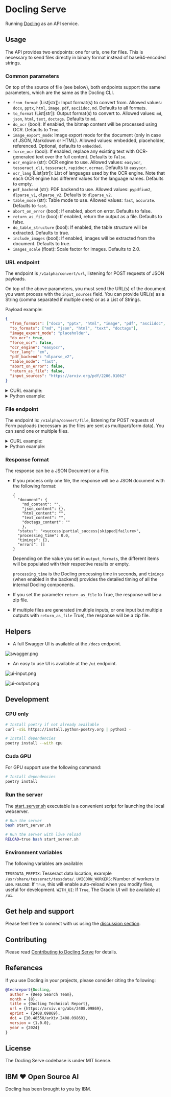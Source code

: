 # Docling Serve

 Running [Docling](https://github.com/DS4SD/docling) as an API service.


## Usage

The API provides two endpoints: one for urls, one for files. This is necessary to send files directly in binary format instead of base64-encoded strings.

### Common parameters

On top of the source of file (see below), both endpoints support the same parameters, which are the same as the Docling CLI.

- `from_format` (List[str]): Input format(s) to convert from. Allowed values: `docx`, `pptx`, `html`, `image`, `pdf`, `asciidoc`, `md`. Defaults to all formats.
- `to_format` (List[str]): Output format(s) to convert to. Allowed values: `md`, `json`, `html`, `text`, `doctags`. Defaults to `md`.
- `do_ocr` (bool): If enabled, the bitmap content will be processed using OCR. Defaults to `True`.
- `image_export_mode`: Image export mode for the document (only in case of JSON, Markdown or HTML). Allowed values: embedded, placeholder, referenced. Optional, defaults to `embedded`.
- `force_ocr` (bool): If enabled, replace any existing text with OCR-generated text over the full content. Defaults to `False`.
- `ocr_engine` (str): OCR engine to use. Allowed values: `easyocr`, `tesseract_cli`, `tesseract`, `rapidocr`, `ocrmac`. Defaults to `easyocr`.
- `ocr_lang` (List[str]): List of languages used by the OCR engine. Note that each OCR engine has different values for the language names. Defaults to empty.
- `pdf_backend` (str): PDF backend to use. Allowed values: `pypdfium2`, `dlparse_v1`, `dlparse_v2`. Defaults to `dlparse_v2`.
- `table_mode` (str): Table mode to use. Allowed values: `fast`, `accurate`. Defaults to `fast`.
- `abort_on_error` (bool): If enabled, abort on error. Defaults to false.
- `return_as_file` (boo): If enabled, return the output as a file. Defaults to false.
- `do_table_structure` (bool): If enabled, the table structure will be extracted. Defaults to true.
- `include_images` (bool): If enabled, images will be extracted from the document. Defaults to true.
- `images_scale` (float): Scale factor for images. Defaults to 2.0.

### URL endpoint

The endpoint is `/v1alpha/convert/url`, listening for POST requests of JSON payloads.

On top of the above parameters, you must send the URL(s) of the document you want process with the `input_sources` field. You can provide URL(s) as a String (comma separated if multiple ones) or as a List of Strings.

Payload example:

```json
{
  "from_formats": ["docx", "pptx", "html", "image", "pdf", "asciidoc", "md", "xlsx"],
  "to_formats": ["md", "json", "html", "text", "doctags"],
  "image_export_mode": "placeholder",
  "do_ocr": true,
  "force_ocr": false,
  "ocr_engine": "easyocr",
  "ocr_lang": "en",
  "pdf_backend": "dlparse_v2",
  "table_mode": "fast",
  "abort_on_error": false,
  "return_as_file": false,
  "input_sources": "https://arxiv.org/pdf/2206.01062"
}
```

<details>

<summary>CURL example:</summary>

```sh
curl -X 'POST' \
  'http://localhost:8080/v1alpha/convert/url' \
  -H 'accept: application/json' \
  -H 'Content-Type: application/json' \
  -d '{
  "from_formats": [
    "docx",
    "pptx",
    "html",
    "image",
    "pdf",
    "asciidoc",
    "md",
    "xlsx"
  ],
  "to_formats": ["md", "json", "html", "text", "doctags"],
  "image_export_mode": "placeholder",
  "do_ocr": true,
  "force_ocr": false,
  "ocr_engine": "easyocr",
  "ocr_lang": [
    "fr",
    "de",
    "es",
    "en"
  ],
  "pdf_backend": "dlparse_v2",
  "table_mode": "fast",
  "abort_on_error": false,
  "return_as_file": false,
  "do_table_structure": true,
  "include_images": true,
  "images_scale": 2,
  "input_sources": "https://arxiv.org/pdf/2206.01062"
}'
```
</details>

<details>
<summary>Python example:</summary>

```python
import httpx

async_client = httpx.AsyncClient(timeout=60.0)
url = "http://localhost:8080/v1alpha/convert/url"
payload = {
    "from_formats": ["docx", "pptx", "html", "image", "pdf", "asciidoc", "md", "xlsx"],
    "to_formats": ["md", "json", "html", "text", "doctags"],
    "image_export_mode": "placeholder",
    "do_ocr": True,
    "force_ocr": False,
    "ocr_engine": "easyocr",
    "ocr_lang": "en",
    "pdf_backend": "dlparse_v2",
    "table_mode": "fast",
    "abort_on_error": False,
    "return_as_file": False,
    "input_sources": "https://arxiv.org/pdf/2206.01062"
}

response = await async_client_client.post(url, json=payload)

data = response.json()
```
</details>

### File endpoint

The endpoint is: `/v1alpha/convert/file`, listening for POST requests of Form payloads (necessary as the files are sent as multipart/form data). You can send one or multiple files.

<details>
<summary>CURL example:</summary>

```sh
curl -X 'POST' \
  'http://127.0.0.1:8080/v1alpha/convert/file' \
  -H 'accept: application/json' \
  -H 'Content-Type: multipart/form-data' \
  -F 'ocr_engine=easyocr' \
  -F 'pdf_backend=dlparse_v2' \
  -F 'from_formats=pdf,docx' \
  -F 'force_ocr=false' \
  -F 'image_export_mode=embedded' \
  -F 'ocr_lang=en' \
  -F 'table_mode=fast' \
  -F 'files=@2206.01062v1.pdf;type=application/pdf' \
  -F 'abort_on_error=false' \
  -F 'to_formats=md' \
  -F 'return_as_file=false' \
  -F 'do_ocr=true'
```
</details>

<details>
<summary>Python example:</summary>

```python
import httpx

async_client = httpx.AsyncClient(timeout=60.0)
url = "http://localhost:8080/v1alpha/convert/file"
parameters = {
"from_formats": ["docx", "pptx", "html", "image", "pdf", "asciidoc", "md", "xlsx"],
"to_formats": ["md", "json", "html", "text", "doctags"],
"image_export_mode": "placeholder",
"do_ocr": True,
"force_ocr": False,
"ocr_engine": "easyocr",
"ocr_lang": "en",
"pdf_backend": "dlparse_v2",
"table_mode": "fast",
"abort_on_error": False,
"return_as_file": False
}

current_dir = os.path.dirname(__file__)
file_path = os.path.join(current_dir, '2206.01062v1.pdf')

files = {
    'files': ('2206.01062v1.pdf', open(file_path, 'rb'), 'application/pdf'),
}

response = await async_client.post(url, files=files, data={"parameters": json.dumps(parameters)})
assert response.status_code == 200, "Response should be 200 OK"

data = response.json()
```
</details>


### Response format

The response can be a JSON Document or a File.

- If you process only one file, the response will be a JSON document with the following format:

  ```jsonc
  {
    "document": {
      "md_content": "",
      "json_content": {},
      "html_content": "",
      "text_content": "",
      "doctags_content": ""
      },
    "status": "<success|partial_success|skipped|failure>",
    "processing_time": 0.0,
    "timings": {},
    "errors": []
  }
  ```

  Depending on the value you set in `output_formats`, the different items will be populated with their respective results or empty.

  `processing_time` is the Docling processing time in seconds, and `timings` (when enabled in the backend) provides the detailed
  timing of all the internal Docling components.

- If you set the parameter `return_as_file` to True, the response will be a zip file.
- If multiple files are generated (multiple inputs, or one input but multiple outputs with `return_as_file` True), the response will be a zip file.

## Helpers

- A full Swagger UI is available at the `/docs` endpoint.

![swagger.png](img/swagger.png)

- An easy to use UI is available at the `/ui` endpoint.

![ui-input.png](img/ui-input.png)

![ui-output.png](img/ui-output.png)

## Development

### CPU only

```sh
# Install poetry if not already available
curl -sSL https://install.python-poetry.org | python3 -

# Install dependencies
poetry install --with cpu
```

### Cuda GPU

For GPU support use the following command:

```sh
# Install dependencies
poetry install
```

### Run the server

The [start_server.sh](./start_server.sh) executable is a convenient script for launching the local webserver.

```sh
# Run the server
bash start_server.sh

# Run the server with live reload
RELOAD=true bash start_server.sh
```

### Environment variables

The following variables are available:

`TESSDATA_PREFIX`: Tesseract data location, example `/usr/share/tesseract/tessdata/`.
`UVICORN_WORKERS`: Number of workers to use.
`RELOAD`: If `True`, this will enable auto-reload when you modify files, useful for development.
`WITH_UI`: If `True`, The Gradio UI will be available at `/ui`.


## Get help and support

Please feel free to connect with us using the [discussion section](https://github.com/DS4SD/docling/discussions).

## Contributing

Please read [Contributing to Docling Serve](https://github.com/DS4SD/docling-serve/blob/main/CONTRIBUTING.md) for details.

## References

If you use Docling in your projects, please consider citing the following:

```bib
@techreport{Docling,
  author = {Deep Search Team},
  month = {8},
  title = {Docling Technical Report},
  url = {https://arxiv.org/abs/2408.09869},
  eprint = {2408.09869},
  doi = {10.48550/arXiv.2408.09869},
  version = {1.0.0},
  year = {2024}
}
```

## License

The Docling Serve codebase is under MIT license.

## IBM ❤️ Open Source AI

Docling has been brought to you by IBM.
